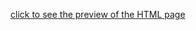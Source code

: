 [click to see the preview of the HTML page](https://htmlpreview.github.io/?https://github.com/majd-elhasan/FrontEnd_html_css_js/blob/main/html/index.html)
